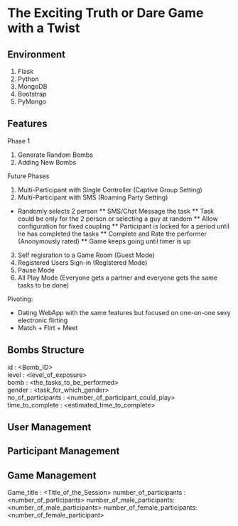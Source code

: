 # The Exciting Truth or Dare Game with a Twist

## Environment
1. Flask
2. Python
3. MongoDB
4. Bootstrap
5. PyMongo

## Features
Phase 1
1. Generate Random Bombs
2. Adding New Bombs

Future Phases
1. Multi-Participant with Single Controller (Captive Group Setting)
2. Multi-Participant with SMS (Roaming Party Setting)
* Randomly selects 2 person
** SMS/Chat Message the task
** Task could be only for the 2 person or selecting a guy at random
** Allow configuration for fixed coupling
** Participant is locked for a period until he has completed the tasks
** Complete and Rate the performer (Anonymously rated)
** Game keeps going until timer is up
3. Self regisration to a Game Room (Guest Mode)
4. Registered Users Sign-in (Registered Mode)
5. Pause Mode
6. All Play Mode (Everyone gets a partner and everyone gets the same tasks to be done)

Pivoting:
- Dating WebApp with the same features but focused on one-on-one sexy electronic flirting
- Match + Flirt + Meet

##

## Bombs Structure
id : <Bomb_ID> <br>
level : <level_of_exposure> <br>
bomb : <the_tasks_to_be_performed> <br>
gender : <task_for_which_gender> <br>
no_of_participants : <number_of_participant_could_play> <br>
time_to_complete : <estimated_time_to_complete>

## User Management

## Participant Management

## Game Management
Game_title : <Title_of_the_Session>
number_of_participants : <number_of_participants>
number_of_male_participants: <number_of_male_participants>
number_of_female_participants: <number_of_female_participant> 
